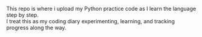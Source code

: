 This repo is where i upload my Python practice code as I learn the language step by step.  
I treat this as my coding diary experimenting, learning, and tracking progress along the way.
